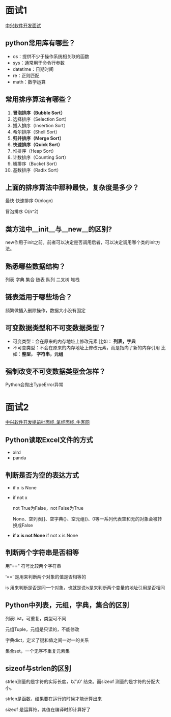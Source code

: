 # 面试1

[中兴软件开发面试](https://blog.csdn.net/jerryz2017/article/details/100603157?ops_request_misc=%7B%22request%5Fid%22%3A%22159430027919724835802133%22%2C%22scm%22%3A%2220140713.130102334.pc%5Fall.%22%7D&request_id=159430027919724835802133&biz_id=0&utm_medium=distribute.pc_search_result.none-task-blog-2~all~first_rank_ecpm_v3~rank_ctr_v3-2-100603157.ecpm_v1_rank_ctr_v3&utm_term=中兴+软件开发)

## python常用库有哪些？

- os：提供不少于操作系统相关联的函数
- sys：通常用于命令行参数
- datetime：日期时间
- re：正则匹配
- math：数学运算

## 常用排序算法有哪些？

1. **冒泡排序（Bubble Sort）**
2. 选择排序（Selection Sort）
3. 插入排序（Insertion Sort）
4. 希尔排序（Shell Sort）
5. **归并排序（Merge Sort）**
6. **快速排序（Quick Sort）**
7. 堆排序（Heap Sort）
8. 计数排序（Counting Sort）
9. 桶排序（Bucket Sort）
10. 基数排序（Radix Sort）

## 上面的排序算法中那种最快，复杂度是多少？

最快 快速排序 O(nlogn)

冒泡排序 O(n^2)

## 类方法中__init__与__new__的区别?

new作用于init之前。前者可以决定是否调用后者，可以决定调用哪个类的init方法。

## 熟悉哪些数据结构？

列表 字典 集合 链表 队列 二叉树 堆栈

## 链表适用于哪些场合？

频繁做插入删除操作，数据大小没有固定

## 可变数据类型和不可变数据类型？

- 可变类型：会在原来的内存地址上修改元素 比如： **列表，字典**
- 不可变类型：不会在原来的内存地址上修改元素，而是指向了新的内存引用 比如：**整型，**
  **字符串，元组**

## 强制改变不可变数据类型会怎样？

Python会抛出TypeError异常



# 面试2

[中兴软件开发提前批面经_笔经面经_牛客网](https://www.nowcoder.com/discuss/450141?type=post&order=rank&pos=&page=1&channel=2000&source_id=search_post)

## Python读取Excel文件的方式

* xlrd
* panda

## 判断是否为空的表达方式

* if x is None

* if not x      

  not True为False，not False为True

  None、空列表[]、空字典{}、空元组()、0等一系列代表空和无的对象会被转换成False

* **if x is not None**      if not x is None

## 判断两个字符串是否相等

用"==" 符号比较两个字符串

‘==’ 是用来判断两个对象的值是否相等的

 is 用来判断是否是同一个对象，也就是说is是来判断两个变量的地址引用是否相同

## Python中列表，元组，字典，集合的区别

列表List，可重复，类型可不同

元组Tuple，元组是只读的，不能修改

字典dict，定义了键和值之间一对一的关系

集合set，一个无序不重复元素集

## sizeof与strlen的区别

strlen测量的是字符的实际长度，以'\0' 结束。而sizeof 测量的是字符的分配大小。

strlen是函数，结果要在运行的时候才能计算出来

sizeof 是运算符，其值在编译时即计算好了